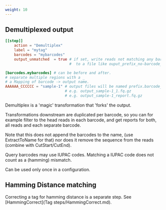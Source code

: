 ```yaml
---
weight: 10
---
```

## Demultiplexed output

```toml
[[step]]
    action = "Demultiplex"
    label = "mytag"
    barcodes = "mybarcodes"
    output_unmatched  = true # if set, write reads not matching any barcode
                             #  to a file like ouput_prefix_no-barcode_1.fq

[barcodes.mybarcodes] # can be before and after.
# separate multiple regions with a _
# a Mapping of barcode -> output name.
AAAAAA_CCCCCC = "sample-1" # output files will be named prefix.barcode_prefix.infix.suffix
                           # e.g. output_sample-1_1.fq.gz
                           # e.g. output_sample-1_report.fq.gz
```

Demultiplex is a 'magic' transformation that 'forks' the output.

Transformations downstream are duplicated per barcode,
so you can for example filter to the head reads in each barcode,
and get reports for both, all reads and each separate barcode.

Note that this does not append the barcodes to the name,
(use ExtractToName for that) nor does it remove the sequence from the reads
(combine with CutStart/CutEnd).

Query barcodes may use IUPAC codes. Matching a IUPAC code does not count as a (hamming) mismatch.

Can be used only once in a configuration.

## Hamming Distance matching
Correcting a tag for hamming distance is a separate step. See [HammingCorrect](Tag steps/HammingCorrect.md).
